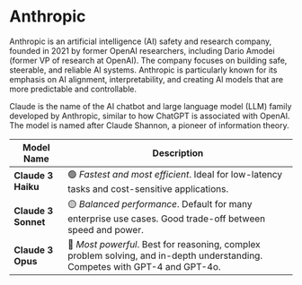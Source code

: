 # Anthropic

Anthropic is an artificial intelligence (AI) safety and research company, founded in 2021 by former OpenAI researchers, including Dario Amodei (former VP of research at OpenAI). The company focuses on building safe, steerable, and reliable AI systems. Anthropic is particularly known for its emphasis on AI alignment, interpretability, and creating AI models that are more predictable and controllable.

Claude is the name of the AI chatbot and large language model (LLM) family developed by Anthropic, similar to how ChatGPT is associated with OpenAI. The model is named after Claude Shannon, a pioneer of information theory.

| Model Name          | Description    |
| ------------------- | -------------- |
| **Claude 3 Haiku**  | 🟢 *Fastest and most efficient*. Ideal for low-latency tasks and cost-sensitive applications.                                |
| **Claude 3 Sonnet** | 🟡 *Balanced performance*. Default for many enterprise use cases. Good trade-off between speed and power.                    |
| **Claude 3 Opus**   | 🔴 *Most powerful*. Best for reasoning, complex problem solving, and in-depth understanding. Competes with GPT-4 and GPT-4o. |




